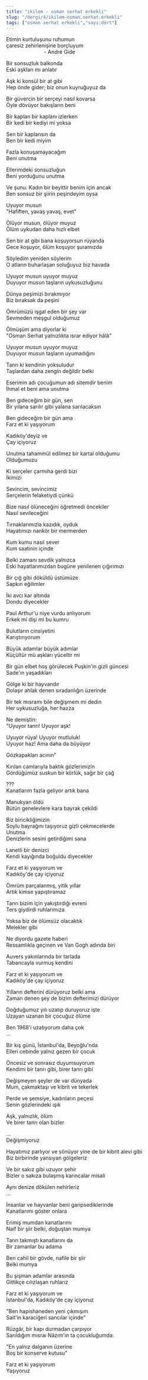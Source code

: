 ```yaml
---
title: "ikilem - osman serhat erkekli"
slug: "/dergi/4/ikilem-osman.serhat.erkekli"
tags: ["osman serhat erkekli","sayı:dört"]
---
```

Etimin kurtuluşunu ruhumun  
çaresiz zehirlenişine borçluyum\
                          - André Gide

Bir sonsuzluk balkonda\
Eski aşkları mı anlatır

Aşk ki konsül bir at gibi\
Hep önde gider; biz onun kuyruğuyuz da

Bir güvercin bir serçeyi nasıl kovarsa\
Öyle dövüyor bakışların beni

Bir kaplan bir kaplanı izlerken\
Bir kedi bir kediyi mi yoksa

Sen bir kaplansın da\
Ben bir kedi miyim

Fazla konuşamayacağım\
Beni unutma

Ellerimdeki sonsuzluğun\
Beni yorduğunu unutma

Ve şunu: Kadın bir beyittir benim için ancak\
Ben sonsuz bir şiirin peşindeyim oysa

Uyuyor musun\
"Hafiften, yavaş yavaş, evet"

Ölüyor musun, ölüyor muyuz\
Ölüm uykudan daha hızlı elbet

Sen bir at gibi bana koşuyorsun rüyanda\
Gece koşuyor, ölüm koşuyor şuramızda

Söyledim yeniden söylerim\
O atların buharlaşan soluğuyuz biz havada

Uyuyor musun uyuyor muyuz\
Duyuyor musun taşların uykusuzluğunu

Dünya peşimizi bırakmıyor\
Biz bıraksak da peşini

Ömrümüzü işgal eden bir şey var\
Sevmeden meşgul olduğumuz

Ölmüşüm ama diyorlar ki\
"Osman Serhat yalnızlıkta ısrar ediyor hâlâ"

Uyuyor musun uyuyor muyuz\
Duyuyor musun taşların uyumadığını

Tanrı ki kendinin yoksuludur\
Taşlardan daha zengin değildir belki

Eserimin adı çocuğumun adı sitemdir benim\
İhmal et beni ama unutma

Ben gideceğim bir gün, sen\
Bir yılana sarılır gibi yalana sarılacaksın

Ben gideceğim bir gün ama\
Farz et ki yaşıyorum

Kadıköy'deyiz ve\
Çay içiyoruz

Unutma tahammül edilmez bir kartal olduğumu\
Olduğumuzu

Ki serçeler çarmıha gerdi bizi\
İkimizi

Sevincim, sevincimiz\
Serçelerin felaketiydi çünkü

Bize nasıl ölüneceğini öğretmedi öncekiler\
Nasıl sevileceğini

Tırnaklarımızla kazıdık, oyduk\
Hayatımızı nankör bir mermerden

Kum kumu nasıl sever\
Kum saatinin içinde

Belki zamanı sevdik yalnızca\
Eski hayatlarımızdan bugüne yenilenen çığırımızı

Bir çığ gibi döküldü üstümüze\
Sapkın eğilimler

İki avcı kar altında\
Dondu diyecekler

Paul Arthur'u niye vurdu anlıyorum\
Erkek mi dişi mi bu kumru

Bulutların cinsiyetini\
Karıştırıyorum

Büyük adamlar büyük adımlar\
Küçültür mü aşkları yüceltir mi

Bir gün elbet hoş görülecek Puşkin'in gizli güncesi\
Sade'ın yaşadıkları

Gölge ki bir hayvandır\
Dolaşır ahlak denen sıradanlığın üzerinde

Bir tek mısramı bile değişmem mi dedin\
Her uykusuzluğa, her hazza

Ne demiştin:\
"Uyuyor tanrı! Uyuyor aşk!

Uyuyor rüya! Uyuyor mutluluk!\
Uyuyor haz! Ama daha da büyüyor

Gözkapakları acının"

Kırılan camlarıyla baktık gözlerimizin\
Gördüğümüz suskun bir körlük, sağır bir çağ

???\
Kanatlarım fazla geliyor artık bana

Manukyan öldü\
Bütün genelevlere kara bayrak çekildi

Biz biricikliğimizin\
Soylu bayrağını taşıyoruz gizli çekmecelerde\
Unutma\
Denizlerin sesini getirdiğimi sana

Lanetli bir denizci\
Kendi kayığında boğuldu diyecekler

Farz et ki yaşıyorum ve\
Kadıköy'de çay içiyoruz

Ömrüm parçalanmış, yitik yıllar\
Artık kimse yapıştıramaz

Tanrı bizim için yakıştırdığı evreni\
Ters giydirdi ruhlarımıza

Yoksa biz de ölümsüz olacaktık\
Melekler gibi

Ne diyordu gazete haberi\
Ressamlıkla geçinen ve Van Gogh adında biri

Auvers yakınlarında bir tarlada\
Tabancayla vurmuş kendini

Farz et ki yaşıyorum ve\
Kadıköy'de çay içiyoruz

Yılların defterini dürüyoruz belki ama\
Zaman denen şey de bizim defterimizi dürüyor

Doğduğumuz yılı uzatıp duruyoruz işte\
Uzayan uzanan bir çocuğuz ölüme

Ben 1968'i uzatıyorum daha çok\
...

Bir kış günü, İstanbul'da, Beyoğlu'nda\
Elleri cebinde yalnız gezen bir çocuk

Öncesiz ve sonrasız duyumsuyorum\
Kendimi bir tanrı gibi, birer tanrı gibi

Değişmeyen şeyler de var dünyada\
Mum, çakmaktaşı ve kibrit ve tekerlek

Perde ve şemsiye, kadınların peçesi\
Senin gözlerindeki ışık

Aşk, yalnızlık, ölüm\
Ve birer tanrı olan bizler

...\
Değişmiyoruz

Hayatımız parlıyor ve sönüyor yine de bir kibrit alevi gibi\
Biz birbirinde yansıyan gölgeleriz

Ve bir sakız gibi uzuyor şehir\
Bizler o sakıza bulaşmış karıncalar misali

Aynı denize dökülen nehirleriz\
...

İnsanlar ve hayvanlar beni garipsediklerinde\
Kanatlarımı göster onlara

Erimiş mumdan kanatlarımı\
Naif bir şiir belki, doğuştan mumya

Tanrı takmıştı kanatlarını da\
Bir zamanlar bu adama

Ben cahil bir gövde, nafile bir şiir\
Belki mumya

Bu şişman adamlar arasında\
Gittikçe cılızlaşan ruhlarız

Farz et ki yaşıyorum ve\
İstanbul'da, Kadıköy'de çay içiyoruz

"Ben hapishaneden yeni çıkmışım\
Sait'in karaciğeri sancılar içinde"

Rüzgâr, bir kapı durmadan çarpıyor\
Sarıldığım mısraı Nâzım'ın ta çocukluğumda:

"En yalnız dalganın üzerine\
Boş bir konserve kutusu"

Farz et ki yaşıyorum\
Yaşıyoruz
